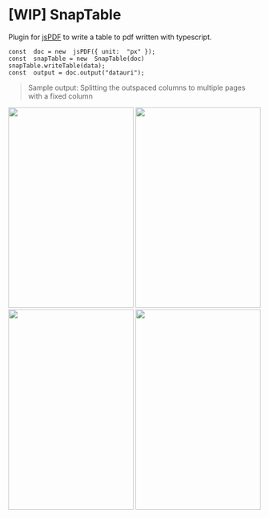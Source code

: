 # [WIP] SnapTable 

Plugin for [jsPDF](https://github.com/MrRio/jsPDF) to write a table to pdf written with typescript. 

```
const  doc = new  jsPDF({ unit:  "px" });
const  snapTable = new  SnapTable(doc)
snapTable.writeTable(data);
const  output = doc.output("datauri");
```
> Sample output: Splitting the outspaced columns to multiple pages with
> a fixed column

<img src="https://github.com/DharanBro/tablesnap/raw/master/src/images/0002-min.jpg" width="250" height="400">
<img src="https://github.com/DharanBro/tablesnap/raw/master/src/images/0003-min.jpg" width="250" height="400">
<img src="https://github.com/DharanBro/tablesnap/raw/master/src/images/0004-min.jpg" width="250" height="400">
<img src="https://github.com/DharanBro/tablesnap/raw/master/src/images/0005-min.jpg" width="250" height="400">
